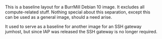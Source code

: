 This is a baseline layout for a BurrMill Debian 10 image. It excludes all
compute-related stuff. Nothing special about this separation, except this
can be used as a general image, should a need arise.

It used to serve as a baseline for another image for an SSH gateway jumhost,
but since IAP was released the SSH gateway is no longer required.
